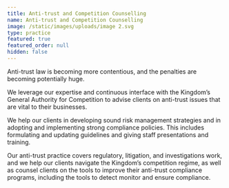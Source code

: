 ```yaml
---
title: Anti-trust and Competition Counselling
name: Anti-trust and Competition Counselling
image: /static/images/uploads/image 2.svg
type: practice
featured: true
featured_order: null
hidden: false
---
```

Anti-trust law is becoming more contentious, and the penalties are becoming potentially huge.

We leverage our expertise and continuous interface with the Kingdom’s General Authority for Competition to advise clients on anti-trust issues that are vital to their businesses.

We help our clients in developing sound risk management strategies and in adopting and implementing strong compliance policies. This includes formulating and updating guidelines and giving staff presentations and training.

Our anti-trust practice covers regulatory, litigation, and investigations work, and we help our clients navigate the Kingdom’s competition regime, as well as counsel clients on the tools to improve their anti-trust compliance programs, including the tools to detect monitor and ensure compliance.
